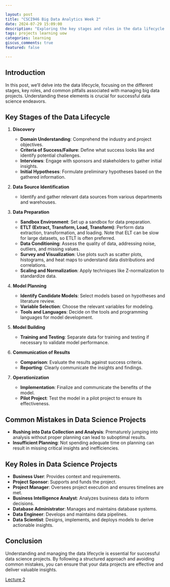 ```yaml
---

layout: post  
title: "CSCI946 Big Data Analytics Week 2"  
date: 2024-07-29 15:09:00  
description: "Exploring the key stages and roles in the data lifecycle for effective data science projects."  
tags: projects learning uow
categories: learning  
giscus_comments: true  
featured: false  

---
```


## Introduction

In this post, we’ll delve into the data lifecycle, focusing on the different stages, key roles, and common pitfalls associated with managing big data projects. Understanding these elements is crucial for successful data science endeavors.

## Key Stages of the Data Lifecycle

1. **Discovery**
   - **Domain Understanding**: Comprehend the industry and project objectives.
   - **Criteria of Success/Failure**: Define what success looks like and identify potential challenges.
   - **Interviews**: Engage with sponsors and stakeholders to gather initial insights.
   - **Initial Hypotheses**: Formulate preliminary hypotheses based on the gathered information.

2. **Data Source Identification**
   - Identify and gather relevant data sources from various departments and warehouses.

3. **Data Preparation**
   - **Sandbox Environment**: Set up a sandbox for data preparation.
   - **ETLT (Extract, Transform, Load, Transform)**: Perform data extraction, transformation, and loading. Note that ELT can be slow for large datasets, so ETLT is often preferred.
   - **Data Conditioning**: Assess the quality of data, addressing noise, outliers, and missing values.
   - **Survey and Visualization**: Use plots such as scatter plots, histograms, and heat maps to understand data distributions and correlations.
   - **Scaling and Normalization**: Apply techniques like Z-normalization to standardize data.

4. **Model Planning**
   - **Identify Candidate Models**: Select models based on hypotheses and literature review.
   - **Variable Selection**: Choose the relevant variables for modeling.
   - **Tools and Languages**: Decide on the tools and programming languages for model development.

5. **Model Building**
   - **Training and Testing**: Separate data for training and testing if necessary to validate model performance.

6. **Communication of Results**
   - **Comparison**: Evaluate the results against success criteria.
   - **Reporting**: Clearly communicate the insights and findings.

7. **Operationization**
   - **Implementation**: Finalize and communicate the benefits of the model.
   - **Pilot Project**: Test the model in a pilot project to ensure its effectiveness.

## Common Mistakes in Data Science Projects

- **Rushing into Data Collection and Analysis**: Prematurely jumping into analysis without proper planning can lead to suboptimal results.
- **Insufficient Planning**: Not spending adequate time on planning can result in missing critical insights and inefficiencies.

## Key Roles in Data Science Projects

- **Business User**: Provides context and requirements.
- **Project Sponsor**: Supports and funds the project.
- **Project Manager**: Oversees project execution and ensures timelines are met.
- **Business Intelligence Analyst**: Analyzes business data to inform decisions.
- **Database Administrator**: Manages and maintains database systems.
- **Data Engineer**: Develops and maintains data pipelines.
- **Data Scientist**: Designs, implements, and deploys models to derive actionable insights.

## Conclusion

Understanding and managing the data lifecycle is essential for successful data science projects. By following a structured approach and avoiding common mistakes, you can ensure that your data projects are effective and deliver valuable insights.

[Lecture 2](/assets/pdf/bigdata/w2-BDLifecycle.pdf)